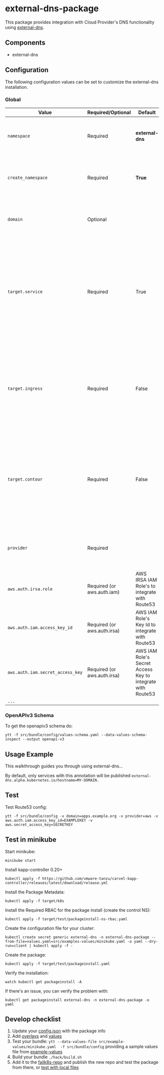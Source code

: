 # external-dns-package

This package provides integration with Cloud Provider's DNS functionality using [external-dns](https://github.com/kubernetes-sigs/external-dns).

## Components

- external-dns

## Configuration

The following configuration values can be set to customize the external-dns installation.

### Global

| Value                            | Required/Optional           | Default                                                    | Description                                                                                                                          |
| -------------------------------- | --------------------------- | ---------------------------------------------------------- | ------------------------------------------------------------------------------------------------------------------------------------ |
| `namespace`                      | Required                    | **external-dns**                                           | The namespace in which to deploy external-dns                                                                                        |
| `create_namespace`               | Required                    | **True**                                                   | Needs the namespace where external-dns will be installed to be created?                                                              |
| `domain`                         | Optional                    | <EMPTY>                                                    | If set, external-dns will only act on these domains                                                                                  |
| `target.service`                 | Required                    | True                                                       | Target services for external-dns integration. When True every service with external-dns annotation will be published by external-dns |
| `target.ingress`                 | Required                    | False                                                      | Target ingresses for external-dns integration. When True every Ingress will be published by external-dns                             |
| `target.contour`                 | Required                    | False                                                      | Target contour httpproxy for external-dns integration. When True every HTTPProxy will be published by external-dns                   |
| `provider`                       | Required                    | <EMPTY>                                                    | DNS provider to use: Supported values are `aws`, `bind`, `azure`                                                                     |
| `aws.auth.irsa.role`             | Required (or aws.auth.iam)  | AWS IRSA IAM Role's to integrate with Route53              |
| `aws.auth.iam.access_key_id`     | Required (or aws.auth.irsa) | AWS IAM Role's Key Id to integrate with Route53            |
| `aws.auth.iam.secret_access_key` | Required (or aws.auth.irsa) | AWS IAM Role's Secret Access Key to integrate with Route53 |
| `...`                            |                             |                                                            |

### OpenAPIv3 Schema

To get the openapiv3 schema do:

```
ytt -f src/bundle/config/values-schema.yaml --data-values-schema-inspect --output openapi-v3
```

## Usage Example

This walkthrough guides you through using external-dns...

By default, only services with this annotation will be published `external-dns.alpha.kubernetes.io/hostname=MY-DOMAIN.`

## Test

Test Route53 config:

```
ytt -f src/bundle/config -v domain=apps.example.org -v provider=aws -v aws.auth.iam.access_key_id=EXAMPLEKEY -v aws.secret_access_key=SECRETKEY
```

## Test in minikube

Start minikube:

```
minikube start
```

Install kapp-controller 0.20+

```
kubectl apply -f https://github.com/vmware-tanzu/carvel-kapp-controller/releases/latest/download/release.yml
```

Install the Package Metadata:

```
kubectl apply -f target/k8s
```

Install the Required RBAC for the package install (create the control NS):

```
kubectl apply -f target/test/packageinstall-ns-rbac.yaml
```

Create the configuration file for your cluster:

```
kubectl create secret generic external-dns -n external-dns-package --from-file=values.yaml=src/examples-values/minikube.yaml -o yaml --dry-run=client | kubectl apply -f -
```

Create the package:

```
kubectl apply -f target/test/packageinstall.yaml
```

Verify the installation:

```
watch kubectl get packageinstall -A
```

If there's an issue, you can verify the problem with:

```
kubectl get packageinstall external-dns -n external-dns-package -o yaml
```

## Develop checklist

1. Update your [config.json](./config.json) with the package info
2. Add [overlays](./src/bundle/config/overlays/) and [values](./src/bundle/config/values.yaml)
3. Test your bundle: `ytt --data-values-file src/example-values/minikube.yaml  -f src/bundle/config` providing a sample values file from [example-values](./src/examples-values/)
4. Build your bundle `./hack/build.sh`
5. Add it to the [failk8s-repo](https://github.com/failk8s-packages/failk8s-repo) and publish the new repo and test the package from there, or [test with local files](./target/test)
